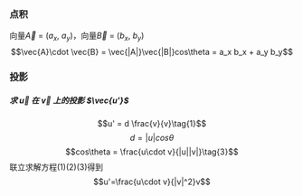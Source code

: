 ### 点积
向量$\vec{A}$ = ($a_x$, $a_y$)，向量$\vec{B}$ = ($b_x$, $b_y$)
$$\vec{A}\cdot \vec{B} = \vec{|A|}\vec{|B|}cos\theta = a_x b_x + a_y b_y$$

### 投影
##### 求 $\vec{u}$ 在 $\vec{v}$ 上的投影 $\vec{u'}$
$$u' = d \frac{v}{v}\tag{1}$$
$$d = |u|cos\theta\tag{2}$$
$$cos\theta = \frac{u\cdot v}{|u||v|}\tag{3}$$
联立求解方程(1)(2)(3)得到
$$u'=\frac{u\cdot v}{|v|^2}v$$

